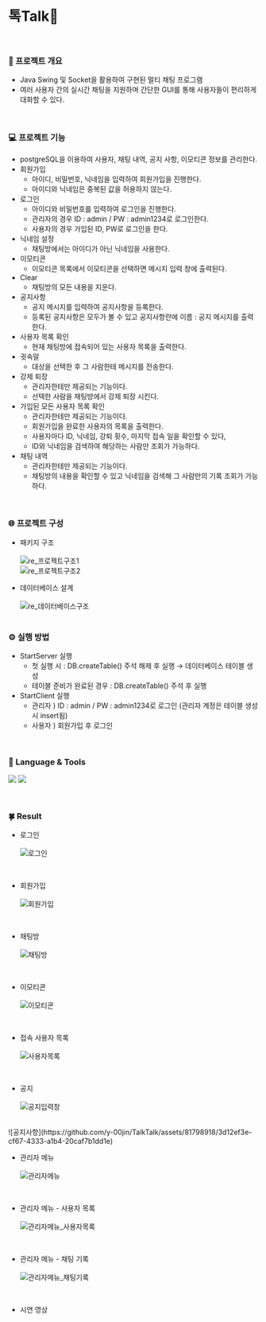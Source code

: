
# 톡Talk💫
<br>

### 📑 프로젝트 개요
- Java Swing 및 Socket을 활용하여 구현된 멀티 채팅 프로그램
- 여러 사용자 간의 실시간 채팅을 지원하며 간단한 GUI를 통해 사용자들이 편리하게 대화할 수 있다.
<br>

### 💻 프로젝트 기능
- postgreSQL을 이용하여 사용자, 채팅 내역, 공지 사항, 이모티콘 정보를 관리한다.
- 회원가입
    - 아이디, 비밀번호, 닉네임을 입력하여 회원가입을 진행한다.
    - 아이디와 닉네임은 중복된 값을 허용하지 않는다.
- 로그인
    - 아이디와 비밀번호를 입력하여 로그인을 진행한다.
    - 관리자의 경우 ID : admin / PW : admin1234로 로그인한다.
    - 사용자의 경우 가입된 ID, PW로 로그인을 한다.
- 닉네임 설정
    - 채팅방에서는 아이디가 아닌 닉네임을 사용한다.
- 이모티콘
    - 이모티콘 목록에서 이모티콘을 선택하면 메시지 입력 창에 출력된다.
- Clear
    - 채팅방의 모든 내용을 지운다.
- 공지사항
    - 공지 메시지를 입력하여 공지사항을 등록한다.
    - 등록된 공지사항은 모두가 볼 수 있고 공지사항란에 이름 : 공지 메시지를 출력한다.
- 사용자 목록 확인
    - 현재 채팅방에 접속되어 있는 사용자 목록을 출력한다.
- 귓속말
    - 대상을 선택한 후 그 사람한테 메시지를 전송한다.
- 강제 퇴장
    - 관리자한테만 제공되는 기능이다.
    - 선택한 사람을 채팅방에서 강제 퇴장 시킨다.
- 가입된 모든 사용자 목록 확인
    - 관리자한테만 제공되는 기능이다.
    - 회원가입을 완료한 사용자의 목록을 출력한다.
    - 사용자마다 ID, 닉네임, 강퇴 횟수, 마지막 접속 일을 확인할 수 있다,
    - ID와 닉네임을 검색하여 해당하는 사람만 조회가 가능하다.
- 채팅 내역
    - 관리자한테만 제공되는 기능이다.
    - 채팅방의 내용을 확인할 수 있고 닉네임을 검색해 그 사람만의 기록 조회가 가능하다.

<br>

### 🌐 프로젝트 구성
- 패키지 구조<br><br>
![re_프로젝트구조1](https://github.com/y-00jin/MultiChat-Swing-Socket/assets/81798918/e69a95e6-d388-41a5-b36d-75f5de0dcf4a)<br>
![re_프로젝트구조2](https://github.com/y-00jin/MultiChat-Swing-Socket/assets/81798918/f6fbacff-cbc0-4613-95be-7ebcb19abd28)<br>

- 데이터베이스 설계 <br><br>
![re_데이터베이스구조](https://github.com/y-00jin/MultiChat-Swing-Socket/assets/81798918/510bda27-bf55-4f57-af64-33ddc8dc0521)
<br><br>

### ⚙️ 실행 방법
- StartServer 실행
    - 첫 실행 시 : DB.createTable() 주석 해제 후 실행 → 데이터베이스 테이블 생성
    - 테이블 준비가 완료된 경우 : DB.createTable() 주석 후 실행
- StartClient 실행
    - 관리자 ) ID : admin / PW : admin1234로 로그인 (관리자 계정은 테이블 생성 시 insert됨)
    - 사용자 ) 회원가입 후 로그인

<br>

### 👀 Language & Tools
<img src="https://img.shields.io/badge/Java-007396?style=flat&logo=java&logoColor=white">   <!-- 자바 -->
<img src="https://img.shields.io/badge/PostgreSQL-4169E1?style=flat&logo=postgresql&logoColor=ffffff"/>          <!-- PostgreSQL-->



<br>

### 🍀 Result
- 로그인<br><br>
![로그인](https://github.com/y-00jin/TalkTalk/assets/81798918/46d8bc5a-e899-4f5a-bfe1-ed50bb4adee3)
<br>

- 회원가입<br><br>
![회원가입](https://github.com/y-00jin/TalkTalk/assets/81798918/18914c7d-7bd7-487e-b9bc-27e7ba5accb2)
<br>

- 채팅방<br><br>
![채팅방](https://github.com/y-00jin/TalkTalk/assets/81798918/75d701b5-8728-4d3e-9af0-1ea05c232e9f)
<br>

- 이모티콘<br><br>
![이모티콘](https://github.com/y-00jin/TalkTalk/assets/81798918/fd6e07da-197f-46fc-8b70-bb2206c07afe)
<br>

- 접속 사용자 목록<br><br>
![사용자목록](https://github.com/y-00jin/TalkTalk/assets/81798918/ea8b18a9-5738-4c66-b220-dfb23fd693cd)
<br>

- 공지<br><br>
![공지입력창](https://github.com/y-00jin/TalkTalk/assets/81798918/e529f66e-b879-40c9-9290-a61730915843)
<br>
![공지사항](https://github.com/y-00jin/TalkTalk/assets/81798918/3d12ef3e-cf67-4333-a1b4-20caf7b1dd1e)
<br>

- 관리자 메뉴<br><br>
![관리자메뉴](https://github.com/y-00jin/TalkTalk/assets/81798918/32b7cfb7-9697-4830-a48f-1e166f244424)
<br>

- 관리자 메뉴 - 사용자 목록<br><br>
![관리자메뉴_사용자목록](https://github.com/y-00jin/TalkTalk/assets/81798918/16501a0a-a268-4cbf-a5d6-c3155f41a2a9)
<br>

- 관리자 메뉴 - 채팅 기록<br><br>
![관리자메뉴_채팅기록](https://github.com/y-00jin/TalkTalk/assets/81798918/84d4a003-881b-4e25-9a82-b5c9588fd59a)
<br>


- 시연 영상<br><br>


